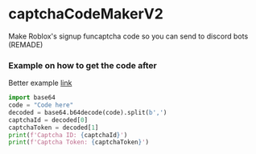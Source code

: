 # captchaCodeMakerV2
Make Roblox's signup funcaptcha code so you can send to discord bots (REMADE)

### Example on how to get the code after
Better example [link](https://github.com/Roblox-Thot/captchaCodeMakerV2/blob/main/example/sign%20up.py)
```py
import base64
code = "Code here"
decoded = base64.b64decode(code).split(b',')
captchaId = decoded[0]
captchaToken = decoded[1]
print(f'Captcha ID: {captchaId}')
print(f'Captcha Token: {captchaToken}')
```
